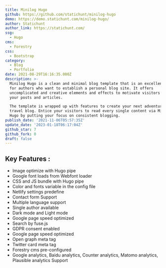 ```yaml
---
title: Minilog Hugo
github: https://github.com/statichunt/minilog-hugo
demo: https://demo.statichunt.com/minilog-hugo/
author: Statichunt
author_link: https://statichunt.com/
ssg:
  - Hugo
cms:
  - Forestry
css:
  - Bootstrap
category:
  - Blog
  - Portfolio
date: 2021-08-29T16:16:35.000Z
description: >-
  Minilog Hugo is a clean and minimal blog template that is an excellent choice
  for authors who want to establish a personal blog site. It offers
  uncomplicated and creative elements and effects to motivate visitors to read
  your posts and articles.

  The template is wrapped up with features to create your next adventure or
  travel blog. Entice your visitors to read every single content via Milingo
  Hugo by putting your focus on consistent blogging.
publish_date: '2021-11-06T05:57:35Z'
update_date: '2023-01-18T06:17:04Z'
github_star: 7
github_fork: 0
draft: false
---
```


## Key Features :

- Image optimize with Hugo pipe
- Google font loads from Webfont loader
- CSS and JS bundle with Hugo pipe
- Color and fonts variable in the config file
- Netlify settings predefine
- Contact form Support
- Multiple language support
- Single author available
- Dark mode and Light mode
- Google page speed optimized
- Search by fuse.js
- GDPR consent enabled
- Google page speed optimized
- Open graph meta tag
- Twitter card meta tag
- Forestry cms pre-configured
- Google analytics, Baidu analytics, Counter analytics, Matomo analytics, Plausible analytics Support
